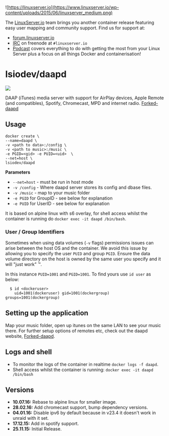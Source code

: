 ![https://linuxserver.io](https://www.linuxserver.io/wp-content/uploads/2015/06/linuxserver_medium.png)

The [LinuxServer.io](https://linuxserver.io) team brings you another container release featuring easy user mapping and community support. Find us for support at:
* [forum.linuxserver.io](https://forum.linuxserver.io)
* [IRC](https://www.linuxserver.io/index.php/irc/) on freenode at `#linuxserver.io`
* [Podcast](https://www.linuxserver.io/index.php/category/podcast/) covers everything to do with getting the most from your Linux Server plus a focus on all things Docker and containerisation!

# lsiodev/daapd
![](https://raw.githubusercontent.com/linuxserver/beta-templates/master/lsiodev/img/daapd-git.png)

DAAP (iTunes) media server with support for AirPlay devices, Apple Remote (and compatibles), Spotify, Chromecast, MPD and internet radio. [Forked-daapd](https://ejurgensen.github.io/forked-daapd/)


## Usage

```
docker create \
--name=daapd \
-v <path to data>:/config \
-v <path to music>:/music \
-e PGID=<gid> -e PUID=<uid>  \
--net=host \
lsiodev/daapd
```

**Parameters**

* `--net=host` - must be run in host mode
* `-v /config` - Where daapd server stores its config and dbase files.
* `-v /music` - map to your music folder
* `-e PGID` for GroupID - see below for explanation
* `-e PUID` for UserID - see below for explanation

It is based on alpine linux with s6 overlay, for shell access whilst the container is running do `docker exec -it daapd /bin/bash`.

### User / Group Identifiers

Sometimes when using data volumes (`-v` flags) permissions issues can arise between the host OS and the container. We avoid this issue by allowing you to specify the user `PUID` and group `PGID`. Ensure the data volume directory on the host is owned by the same user you specify and it will "just work" ™.

In this instance `PUID=1001` and `PGID=1001`. To find yours use `id user` as below:

```
  $ id <dockeruser>
    uid=1001(dockeruser) gid=1001(dockergroup) groups=1001(dockergroup)
```

## Setting up the application 

Map your music folder, open up itunes on the same LAN to see your music there.
For further setup options of remotes etc, check out the daapd website, [Forked-daapd](https://ejurgensen.github.io/forked-daapd/).

## Logs and shell
* To monitor the logs of the container in realtime `docker logs -f daapd`.
* Shell access whilst the container is running: `docker exec -it daapd /bin/bash`


## Versions
+ **10.07.16:** Rebase to alpine linux for smaller image.
+ **28.02.16:** Add chromecast support, bump dependency versions.
+ **04.01.16:** Disable ipv6 by default because in v23.4 it doesn't work in unraid with it set. 
+ **17.12.15:** Add in spotify support.
+ **25.11.15:** Initial Release. 

